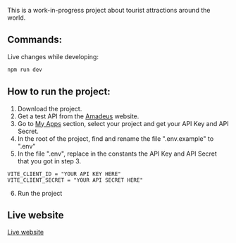 This is a work-in-progress project about tourist attractions around the world.

## Commands:

Live changes while developing:

```sh
npm run dev
```

## How to run the project:

1. Download the project.
2. Get a test API from the [Amadeus](https://developers.amadeus.com/) website.
3. Go to [My Apps](https://developers.amadeus.com/my-apps) section, select your project and get your API Key and API Secret.
4. In the root of the project, find and rename the file ".env.example" to ".env"
5. In the file ".env", replace in the constants the API Key and API Secret that you got in step 3.

```
VITE_CLIENT_ID = "YOUR API KEY HERE"
VITE_CLIENT_SECRET = "YOUR API SECRET HERE"
```

6. Run the project

## Live website

[Live website](https://dynamic-sunshine-8a22b3.netlify.app/)

